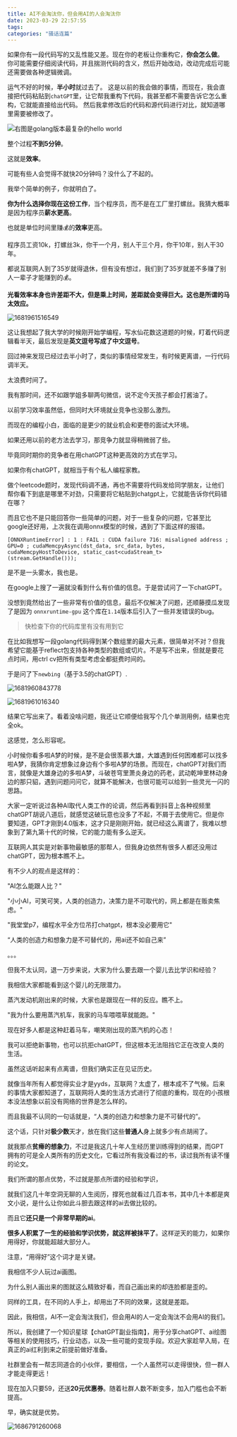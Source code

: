 ```yaml
---
title: AI不会淘汰你，但会用AI的人会淘汰你
date: 2023-03-29 22:57:55
tags:
categories: "骚话连篇"
---
```

如果你有一段代码写的又乱性能又差。现在你的老板让你重构它，**你会怎么做**。
你可能需要仔细阅读代码，并且揣测代码的含义，然后开始改动，改动完成后可能还需要做各种逻辑微调。

运气不好的时候，**半小时**就过去了。
这是以前的我会做的事情，而现在，我会直接把代码粘贴到`chatGPT`里，让它帮我重构下代码，我甚至都不需要告诉它怎么重构，它就能直接给出代码。
然后我拿修改后的代码和源代码进行对比，就知道哪里需要被修改了。

![右图是golang版本最复杂的hello world](https://cdn.xiaobaidebug.top/1679815435085.png)

整个过程**不到5分钟**。

这就是**效率**。

可能有些人会觉得不就快20分钟吗？没什么了不起的。

我举个简单的例子，你就明白了。

**你为什么选择你现在这份工作**，当个程序员，而不是在工厂里打螺丝。我猜大概率是因为程序员**薪水更高**。

也就是单位时间里赚💰的**效率**更高。

程序员工资10k，打螺丝3k，你干一个月，别人干三个月，你干10年，别人干30年。

都说互联网人到了35岁就得退休，但有没有想过，我们到了35岁就差不多赚了别人一辈子才能赚到的💰。

**光看效率本身也许差距不大，但是乘上时间，差距就会变得巨大。这也是所谓的马太效应。**

![1681961516549](https://cdn.xiaobaidebug.top/1681961516549.png)

这让我想起了我大学的时候刚开始学编程，写水仙花数这道题的时候，盯着代码逻辑看半天，最后发现是**英文逗号写成了中文逗号**。

回过神来发现已经过去半小时了，类似的事情经常发生，有时候更离谱，一行代码调半天。

太浪费时间了。

我有那时间，还不如跟学姐多聊两句微信，说不定今天孩子都会打酱油了。

以前学习效率虽然低，但同时大环境就业竞争也没那么激烈。

而现在的编程小白，面临的是更少的就业机会和更卷的面试大环境。

如果还用以前的老方法去学习，那竞争力就显得稍微弱了些。

毕竟同时期你的竞争者在用chatGPT这种更高效的方式在学习。

如果你有chatGPT，就相当于有个私人编程家教。

做个leetcode题时，发现代码调不通，再也不需要将代码发给同学朋友，让他们帮你看下到底是哪里不对劲，只需要将它粘贴到chatgpt上，它就能告诉你代码错在哪？

而且它也不是只能回答你一些简单的问题，对于一些复杂的问题，它甚至比google还好用，上次我在调用onnx模型的时候，遇到了下面这样的报错。

```
[ONNXRuntimeError] : 1 : FAIL : CUDA failure 716: misaligned address ; GPU=0 ; cudaMemcpyAsync(dst_data, src_data, bytes, cudaMemcpyHostToDevice, static_cast<cudaStream_t>(stream.GetHandle())); 
```

是不是一头雾水，我也是。

在google上搜了一遍就没看到什么有价值的信息。于是尝试问了一下chatGPT。

没想到竟然给出了一些非常有价值的信息，最后不仅解决了问题，还顺藤摸瓜发现了是因为 `onnxruntime-gpu` 这个库在`1.14`版本后引入了一些并发错误的bug。

> 快检查下你的代码库里有没有用到它

在比如我想写一段golang代码得到某个数组里的最大元素，很简单对不对？但我希望它能基于reflect包支持各种类型的数组或切片。不是写不出来，但就是要花点时间，用ctrl cv把所有类型考虑全都挺费时间的。

于是问了下`newbing`（基于3.5的chatGPT）.

![1681960843778](https://cdn.xiaobaidebug.top/1681960843778.png)

![1681961016340](https://cdn.xiaobaidebug.top/1681961016340.png)

结果它写出来了。看着没啥问题，我还让它顺便给我写个几个单测用例，结果也完全ok。

这感觉，怎么形容呢。

小时候你看多啦A梦的时候，是不是会很羡慕大雄，大雄遇到任何困难都可以找多啦A梦，我猜你肯定想象过身边有个多啦A梦的场景。而现在，chatGPT对我们而言，就像是大雄身边的多啦A梦，斗破苍穹里萧炎身边的药老，武动乾坤里林动身边的那只貂，遇到问题问问它，就算不能解决，也很可能可以给到一些灵光一闪的思路。

大家一定听说过各种AI取代人类工作的论调，然后再看到抖音上各种视频里chatGPT胡说八道后，就感觉这破玩意也没多了不起，不屑于去使用它。但是你要知道，GPT才刚到4.0版本，这才只是刚刚开始，就已经这么离谱了，我难以想象到了第九第十代的时候，它的能力能有多么逆天。

互联网人其实是对新事物最敏感的那帮人，但我身边依然有很多人都还没用过chatGPT，因为根本瞧不上。

有不少人的观点是这样的：

"AI怎么能跟人比？"

"小小AI，可笑可笑，人类的创造力，决策力是不可取代的，网上都是在贩卖焦虑。"

"我堂堂p7，编程水平全方位吊打chatgpt，根本没必要用它"

“人类的创造力和想象力是不可替代的，用ai还不如自己来”

。。。

但我不太认同，退一万步来说，大家为什么要去跟一个婴儿去比学识和经验？

我相信大家都能看到这个婴儿的无限潜力。

蒸汽发动机刚出来的时候，大家也是跟现在一样的反应。瞧不上。

"我为什么要用蒸汽机车，我家的马车喂喂草就能跑。"

现在好多人都是这种赶着马车，嘲笑刚出现的蒸汽机的心态！

我可以拒绝新事物，也可以抗拒chatGPT，但这根本无法阻挡它正在改变人类的生活。

虽然这话听起来有点离谱，但我们确实正在见证历史。

就像当年所有人都觉得实业才是yyds，互联网？太虚了，根本成不了气候。后来的事情大家都知道了，互联网将人类的生活方式进行了彻底的重构，现在的小孩根本没法想象以前没有网络的世界是怎么样的。

而且我最不认同的一句话就是，“人类的创造力和想象力是不可替代的”。

这个话，只针对**极少数**天才，放在我们这些**普通人**身上就多少有点胡闹了。

就我那点**贫瘠的想象力**，不过是我这几十年人生经历里训练得到的结果，而GPT拥有的可是全人类所有的历史文化，它看过所有我没看过的书，读过我所有读不懂的论文。

我们所谓的那点优势，不过就是那点所谓的经验和学识，

就我们这几十年空洞无聊的人生阅历，撑死也就看过几百本书，其中几十本都是爽文小说，是什么让你如此斗胆去跟这样的ai去做比较的。

而且它**还只是一个非常早期的ai**。

**很多人积累了一生的经验和学识优势，就这样被抹平了**。这样逆天的能力，如果你用得好，你就能超越大部分人。

注意，“用得好”这个词才是关键。

我相信不少人玩过ai画图。

为什么别人画出来的图就这么精致好看，而自己画出来的却连脸都是歪的。

同样的工具，在不同的人手上，却用出了不同的效果，这就是差距。

因此，我相信，AI不一定会淘汰我们，但会用AI的人一定会淘汰不会用AI的我们。

所以，我创建了一个知识星球【chatGPT副业指南】，用于分享chatGPT、ai绘图等相关的使用技巧，行业动态，以及一些可能的变现手段。欢迎大家趁早入局，在真正的ai红利到来之前提前做好准备。

社群里会有一帮志同道合的小伙伴，要相信，一个人虽然可以走得很快，但一群人才能走得更远！

现在加入只要59，还送**20元优惠券**。随着社群人数不断变多，加入门槛也会不断提高。

早，确实就是优势。

![1686791260068](https://cdn.xiaobaidebug.top/1686791260068.png)
